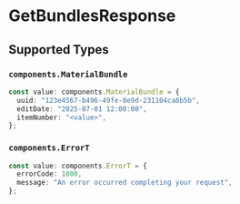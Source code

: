 # GetBundlesResponse


## Supported Types

### `components.MaterialBundle`

```typescript
const value: components.MaterialBundle = {
  uuid: "123e4567-b496-49fe-8e9d-231104ca8b5b",
  editDate: "2025-07-01 12:00:00",
  itemNumber: "<value>",
};
```

### `components.ErrorT`

```typescript
const value: components.ErrorT = {
  errorCode: 1000,
  message: "An error occurred completing your request",
};
```

